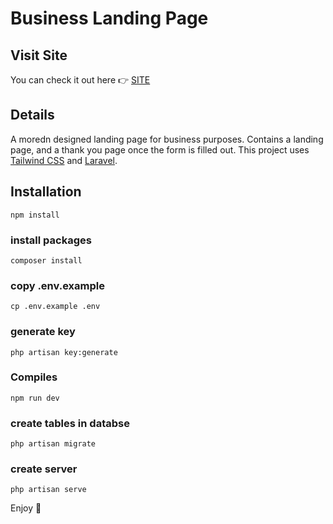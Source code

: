 # Business Landing Page

## Visit Site
You can check it out here :point_right: <a href="http://radiant-stream-33494.herokuapp.com" target="_blank"> SITE </a>

## Details
A moredn designed landing page for business purposes. Contains a landing page, and a thank you page once the form is filled out. This project uses <a href="https://tailwindcss.com" target="_blank">Tailwind CSS</a> and <a href="https://laravel.com" target="_blank">Laravel</a>.

## Installation
```
npm install
```

### install packages
```
composer install
```

### copy .env.example
```
cp .env.example .env
```

### generate key
```
php artisan key:generate
```

### Compiles
```
npm run dev
```

### create tables in databse
```
php artisan migrate
```

### create server
```
php artisan serve
```

Enjoy :palm_tree:
